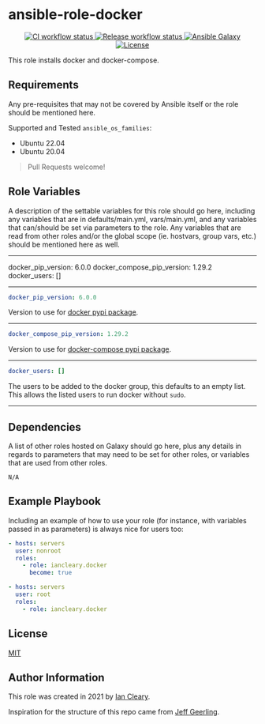 ansible-role-docker
=========

<p align="center">

<a href="https://github.com/iancleary/ansible-role-docker/actions?query=workflow%3Aci" target="_blank">
    <img src="https://github.com/iancleary/ansible-role-docker/workflows/CI/badge.svg" alt="CI workflow status">
</a>

<a href="https://github.com/iancleary/ansible-role-docker/actions?query=workflow%3Arelease" target="_blank">
    <img src="https://github.com/iancleary/ansible-role-docker/workflows/Release/badge.svg" alt="Release workflow status">
</a>
<a href="https://galaxy.ansible.com/iancleary/docker" target="_blank">
    <img src="https://img.shields.io/badge/ansible--galaxy-iancleary.docker-blue.svg" alt="Ansible Galaxy">
</a>
<a href="https://raw.githubusercontent.com/iancleary/ansible-role-docker/main/LICENSE" target="_blank">
    <img src="https://img.shields.io/badge/license-MIT-blue.svg" alt="License">
</a>
</p>

This role installs docker and docker-compose.

Requirements
------------

Any pre-requisites that may not be covered by Ansible itself or the role should be mentioned here.

Supported and Tested `ansible_os_families`:

* Ubuntu 22.04
* Ubuntu 20.04

> Pull Requests welcome!

Role Variables
--------------

A description of the settable variables for this role should go here, including any variables that are in defaults/main.yml, vars/main.yml, and any variables that can/should be set via parameters to the role. Any variables that are read from other roles and/or the global scope (ie. hostvars, group vars, etc.) should be mentioned here as well.

---

docker_pip_version: 6.0.0
docker_compose_pip_version: 1.29.2
docker_users: []

---

```yaml
docker_pip_version: 6.0.0
```

Version to use for [docker pypi package](https://pypi.org/project/docker/).

---

```yaml
docker_compose_pip_version: 1.29.2
```

Version to use for [docker-compose pypi package](https://pypi.org/project/docker/).

---

```yaml
docker_users: []
```

The users to be added to the docker group, this defaults to an empty list. This allows the listed users to run docker without `sudo`.

---

Dependencies
------------

A list of other roles hosted on Galaxy should go here, plus any details in regards to parameters that may need to be set for other roles, or variables that are used from other roles.

`N/A`

Example Playbook
----------------

Including an example of how to use your role (for instance, with variables passed in as parameters) is always nice for users too:

```yaml
- hosts: servers
  user: nonroot
  roles:
    - role: iancleary.docker
      become: true
```

```yaml
- hosts: servers
  user: root
  roles:
    - role: iancleary.docker
```

License
-------

[MIT](LICENSE)

Author Information
------------------

This role was created in 2021 by [Ian Cleary](https://iancleary.me).

Inspiration for the structure of this repo came from [Jeff Geerling](https://github.com/geerlingguy/ansible-role-docker).
